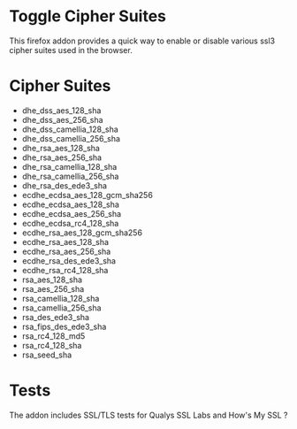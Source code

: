 # Toggle Cipher Suites #

This firefox addon provides a quick way to enable or disable various ssl3 cipher suites used in the browser.


# Cipher Suites  #

- dhe_dss_aes_128_sha
- dhe_dss_aes_256_sha
- dhe_dss_camellia_128_sha
- dhe_dss_camellia_256_sha
- dhe_rsa_aes_128_sha
- dhe_rsa_aes_256_sha
- dhe_rsa_camellia_128_sha
- dhe_rsa_camellia_256_sha
- dhe_rsa_des_ede3_sha
- ecdhe_ecdsa_aes_128_gcm_sha256
- ecdhe_ecdsa_aes_128_sha
- ecdhe_ecdsa_aes_256_sha
- ecdhe_ecdsa_rc4_128_sha
- ecdhe_rsa_aes_128_gcm_sha256
- ecdhe_rsa_aes_128_sha
- ecdhe_rsa_aes_256_sha
- ecdhe_rsa_des_ede3_sha
- ecdhe_rsa_rc4_128_sha
- rsa_aes_128_sha
- rsa_aes_256_sha
- rsa_camellia_128_sha
- rsa_camellia_256_sha
- rsa_des_ede3_sha
- rsa_fips_des_ede3_sha
- rsa_rc4_128_md5
- rsa_rc4_128_sha
- rsa_seed_sha

# Tests #

The addon includes SSL/TLS tests for Qualys SSL Labs and How's My SSL ?
